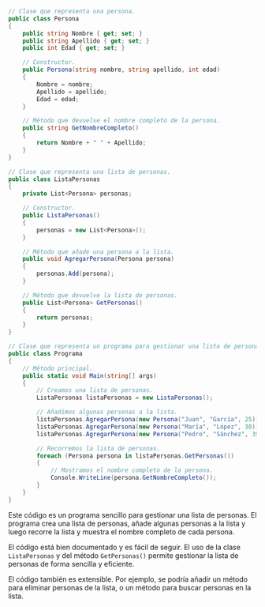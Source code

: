 ```c#
// Clase que representa una persona.
public class Persona
{
    public string Nombre { get; set; }
    public string Apellido { get; set; }
    public int Edad { get; set; }

    // Constructor.
    public Persona(string nombre, string apellido, int edad)
    {
        Nombre = nombre;
        Apellido = apellido;
        Edad = edad;
    }

    // Método que devuelve el nombre completo de la persona.
    public string GetNombreCompleto()
    {
        return Nombre + " " + Apellido;
    }
}

// Clase que representa una lista de personas.
public class ListaPersonas
{
    private List<Persona> personas;

    // Constructor.
    public ListaPersonas()
    {
        personas = new List<Persona>();
    }

    // Método que añade una persona a la lista.
    public void AgregarPersona(Persona persona)
    {
        personas.Add(persona);
    }

    // Método que devuelve la lista de personas.
    public List<Persona> GetPersonas()
    {
        return personas;
    }
}

// Clase que representa un programa para gestionar una lista de personas.
public class Programa
{
    // Método principal.
    public static void Main(string[] args)
    {
        // Creamos una lista de personas.
        ListaPersonas listaPersonas = new ListaPersonas();

        // Añadimos algunas personas a la lista.
        listaPersonas.AgregarPersona(new Persona("Juan", "García", 25));
        listaPersonas.AgregarPersona(new Persona("María", "López", 30));
        listaPersonas.AgregarPersona(new Persona("Pedro", "Sánchez", 35));

        // Recorremos la lista de personas.
        foreach (Persona persona in listaPersonas.GetPersonas())
        {
            // Mostramos el nombre completo de la persona.
            Console.WriteLine(persona.GetNombreCompleto());
        }
    }
}
```

Este código es un programa sencillo para gestionar una lista de personas. El programa crea una lista de personas, añade algunas personas a la lista y luego recorre la lista y muestra el nombre completo de cada persona.

El código está bien documentado y es fácil de seguir. El uso de la clase `ListaPersonas` y del método `GetPersonas()` permite gestionar la lista de personas de forma sencilla y eficiente.

El código también es extensible. Por ejemplo, se podría añadir un método para eliminar personas de la lista, o un método para buscar personas en la lista.